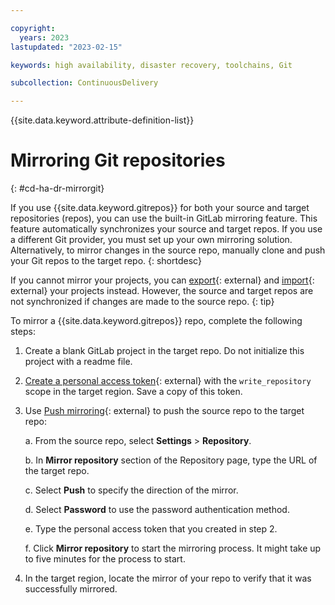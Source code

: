 ```yaml
---

copyright:
  years: 2023
lastupdated: "2023-02-15"

keywords: high availability, disaster recovery, toolchains, Git

subcollection: ContinuousDelivery

---
```


{{site.data.keyword.attribute-definition-list}}

# Mirroring Git repositories
{: #cd-ha-dr-mirrorgit}

If you use {{site.data.keyword.gitrepos}} for both your source and target repositories (repos), you can use the built-in GitLab mirroring feature. This feature automatically synchronizes your source and target repos. If you use a different Git provider, you must set up your own mirroring solution. Alternatively, to mirror changes in the source repo, manually clone and push your Git repos to the target repo.
{: shortdesc}

If you cannot mirror your projects, you can [export](https://us-south.git.cloud.ibm.com/help/user/project/settings/import_export.md#exporting-a-project-and-its-data){: external} and [import](https://us-south.git.cloud.ibm.com/help/user/project/settings/import_export.md#importing-the-project){: external} your projects instead. However, the source and target repos are not synchronized if changes are made to the source repo.
{: tip}

To mirror a {{site.data.keyword.gitrepos}} repo, complete the following steps:

1. Create a blank GitLab project in the target repo. Do not initialize this project with a readme file.
1. [Create a personal access token](https://us-south.git.cloud.ibm.com/help/user/profile/personal_access_tokens.md#creating-a-personal-access-token){: external} with the `write_repository` scope in the target region. Save a copy of this token.
1. Use [Push mirroring](https://us-south.git.cloud.ibm.com/help/user/project/repository/mirror/push.md){: external} to push the source repo to the target repo:     

   a. From the source repo, select **Settings** > **Repository**.

   b. In **Mirror repository** section of the Repository page, type the URL of the target repo.

   c. Select **Push** to specify the direction of the mirror.

   d. Select **Password** to use the password authentication method.

   e. Type the personal access token that you created in step 2.

   f. Click **Mirror repository** to start the mirroring process. It might take up to five minutes for the process to start.
  
1. In the target region, locate the mirror of your repo to verify that it was successfully mirrored.

